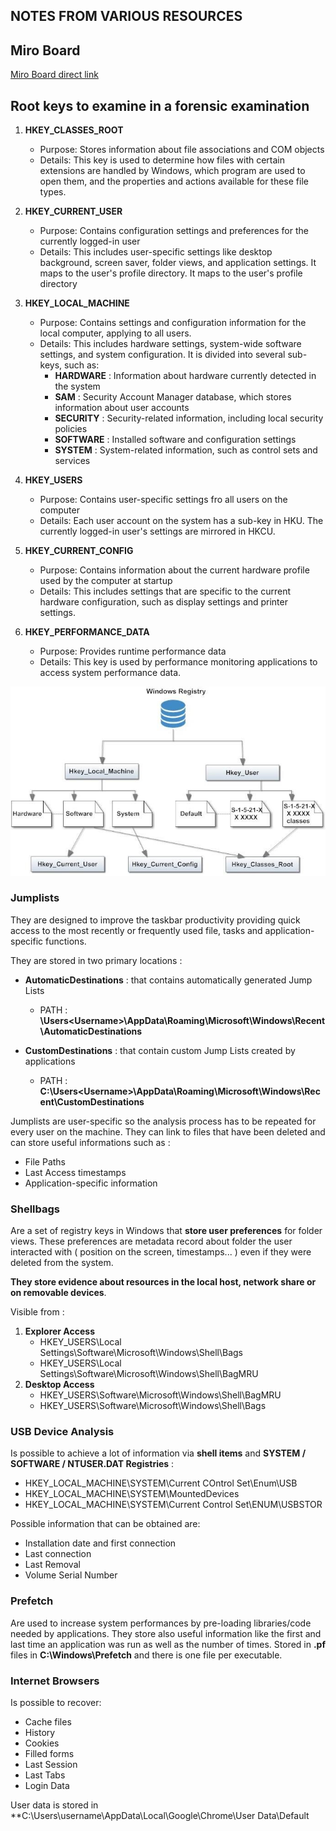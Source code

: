 ## NOTES FROM VARIOUS RESOURCES
## Miro Board

[Miro Board direct link](https://miro.com/app/board/uXjVK6q4wf0=/?share_link_id=512001525084)

## Root keys to examine in a forensic examination

1. **HKEY_CLASSES_ROOT**
	- Purpose: Stores information about file associations and COM objects
	- Details: This key is used to determine how files with certain extensions are handled by Windows, which program are used to open them, and the properties and actions available for these file types. 

2. **HKEY_CURRENT_USER**
	- Purpose: Contains configuration settings and preferences for the currently logged-in user
	- Details: This includes user-specific settings like desktop background, screen saver, folder views, and application settings. It maps to the user's profile directory. It maps to the user's profile directory

3. **HKEY_LOCAL_MACHINE**
	- Purpose: Contains settings and configuration information for the local computer, applying to all users.
	- Details: This includes hardware settings, system-wide software settings, and system configuration. It is divided into several sub-keys, such as:
		- **HARDWARE** : Information about hardware currently detected in the system
		- **SAM** : Security Account Manager database, which stores information about user accounts
		- **SECURITY** : Security-related information, including local security policies
		- **SOFTWARE** : Installed software and configuration settings
		- **SYSTEM** : System-related information, such as control sets and services

4. **HKEY_USERS**
	- Purpose: Contains user-specific settings fro all users on the computer
	- Details: Each user account on the system has a sub-key in HKU. The currently logged-in user's settings are mirrored in HKCU.

5. **HKEY_CURRENT_CONFIG**
	- Purpose: Contains information about the current hardware profile used by the computer at startup
	- Details: This includes settings that are specific to the current hardware configuration, such as display settings and printer settings.

6. **HKEY_PERFORMANCE_DATA**
	- Purpose: Provides runtime performance data
	- Details: This key is used by performance monitoring applications to access system performance data.		


![](./assets/WINDOWS_REGISTRIES.jpg)

### Jumplists

They are designed to improve the taskbar productivity  providing quick access to the most recently or frequently used file, tasks and application-specific functions.

They are stored in two primary locations :
- **AutomaticDestinations** : that contains automatically generated Jump Lists
	- PATH : **\Users\<Username>\AppData\Roaming\Microsoft\Windows\Recent\AutomaticDestinations**

- **CustomDestinations** : that contain custom Jump Lists created by applications
	- PATH : **C:\Users\<Username>\AppData\Roaming\Microsoft\Windows\Recent\CustomDestinations**

Jumplists are user-specific so the analysis process has to be repeated for every user on the machine.
They can link to files that have been deleted and can store useful informations such as :
- File Paths
- Last Access timestamps
- Application-specific information


### Shellbags

Are a set of registry keys in Windows that **store user preferences** for folder views.
These preferences are metadata record about folder the user interacted with ( position on the screen, timestamps... ) even if they were deleted from the system.

**They store evidence about resources in the local host, network share or on removable devices**.

Visible from :
1. **Explorer Access**
	- HKEY_USERS\\Local Settings\\Software\\Microsoft\\Windows\\Shell\\Bags
	- HKEY_USERS\\Local Settings\\Software\\Microsoft\\Windows\\Shell\\BagMRU
2. **Desktop Access**
	- HKEY_USERS\\Software\\Microsoft\\Windows\\Shell\\BagMRU
	- HKEY_USERS\\Software\\Microsoft\\Windows\\Shell\\Bags

### USB Device Analysis

Is possible to achieve a lot of information via **shell items** and **SYSTEM / SOFTWARE / NTUSER.DAT Registries** :
- HKEY_LOCAL_MACHINE\\SYSTEM\\Current COntrol Set\\Enum\\USB
- HKEY_LOCAL_MACHINE\\SYSTEM\\MountedDevices
- HKEY_LOCAL_MACHINE\\SYSTEM\\Current Control Set\\ENUM\\USBSTOR

Possible information that can be obtained are:
- Installation date and first connection
- Last connection
- Last Removal
- Volume Serial Number

### Prefetch

Are used to increase system performances by pre-loading libraries/code needed by applications.
They store also useful information like the first and last time an application was run as well as the number of times.
Stored in **.pf** files in **C:\Windows\Prefetch** and there is one file per executable.

### Internet Browsers

Is possible to recover:
- Cache files
- History
- Cookies
- Filled forms
- Last Session
- Last Tabs
- Login Data

User data is stored in **C:\\Users\\username\\AppData\\Local\\Google\\Chrome\\User Data\\Default
